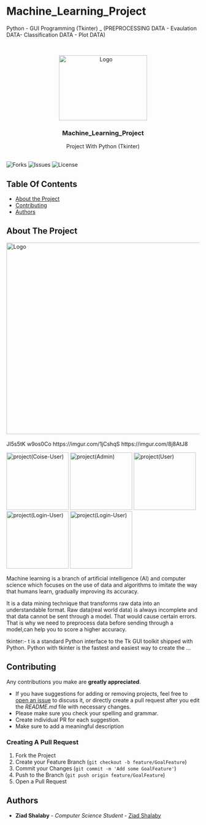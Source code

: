 # Machine_Learning_Project
Python - GUI Programming (Tkinter) _ (PREPROCESSING DATA - Evaulation DATA- Classification DATA - Plot DATA) 



<br/>
<p align="center">
  <a href="https://github.com/ZeadShalaby/Machine_Learning_Project">
    <img src="https://i.imgur.com/7tbiQ0L.png" alt="Logo" width="230" height="170">
  </a>

<h3 align="center">Machine_Learning_Project</h3>
  <p align="center">
    Project With Python (Tkinter) 
    <br/>
    <br/>
  </p>


![Forks](https://img.shields.io/github/forks/ZeadShalaby/Machine_Learning_Project?style=social) ![Issues](https://img.shields.io/github/issues/ZeadShalaby/Machine_Learning_Project) ![License](https://img.shields.io/github/license/ZeadShalaby/Machine_Learning_Project)

## Table Of Contents

* [About the Project](#about-the-project)
* [Contributing](#contributing)
* [Authors](#authors)

## About The Project


 <img src="https://i.imgur.com/ciPbtXr.png" alt="Logo" width="900" height="500">
 <br/>
 <br/>
 JI5s5tK
 w9os0Co
https://imgur.com/1jCshqS
https://imgur.com/8j8AtJ8
<p >
 <img src="https://i.imgur.com/unJSmVh.png" alt="project(Coise-User)" width="162" height="150">
 <img src="https://i.imgur.com/lVoSGB0.png" alt="project(Admin)" width="162" height="150">
 <img src="https://i.imgur.com/FuZ1Jvv.png" alt="project(User)" width="162" height="150">
 <img src="https://i.imgur.com/QHh8zWS.png" alt="project(Login-User)" width="162" height="150">
 <img src="https://i.imgur.com/8wzOkdi.png" alt="project(Login-User)" width="162" height="150">

</p>

Machine learning is a branch of artificial intelligence (AI) and computer science which focuses on the use of data and algorithms to imitate the way that humans learn, gradually improving its accuracy.

It is a data mining technique that transforms raw data into an understandable format. Raw data(real world data) is always incomplete and that data cannot be sent through a model. That would cause certain errors. That is why we need to preprocess data before sending through a model,can help you to score a higher accuracy.

tkinter:- t is a standard Python interface to the Tk GUI toolkit shipped with Python. Python with tkinter is the fastest and easiest way to create the ...



## Contributing

Any contributions you make are **greatly appreciated**.

* If you have suggestions for adding or removing projects, feel free
  to [open an issue](https://github.com/ZeadShalaby/Machine_Learning_Project/issues/new) to discuss it, or directly
  create a pull request after you edit the *README.md* file with necessary changes.
* Please make sure you check your spelling and grammar.
* Create individual PR for each suggestion.
* Make sure to add a meaningful description

### Creating A Pull Request

1. Fork the Project
2. Create your Feature Branch (`git checkout -b feature/GoalFeature`)
3. Commit your Changes (`git commit -m 'Add some GoalFeature'`)
4. Push to the Branch (`git push origin feature/GoalFeature`)
5. Open a Pull Request

## Authors

* **Ziad Shalaby** - *Computer Science Student* - [Ziad Shalaby](https://github.com/ZeadShalaby)


